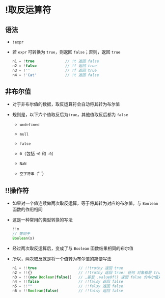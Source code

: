 # !取反运算符

## 语法

+ `!expr`

+ 若 `expr` 可转换为 `true`，则返回 `false`；否则，返回 `true`

    ```js
    n1 = !true              // !t 返回 false
    n2 = !false             // !f 返回 true
    n3 = !''                // !f 返回 true
    n4 = !'Cat'             // !t 返回 false
    ```

## 非布尔值

+ 对于非布尔值的数据，取反运算符会自动将其转为布尔值

+ 规则是，以下六个值取反后为`true`，其他值取反后都为 `false`

  + `undefined`

  + `null`

  + `false`

  + `0`（包括 `+0` 和 `-0`）

  + `NaN`

  + `空字符串（`''\`）

## !!操作符

+ 如果对一个值连续做两次取反运算，等于将其转为对应的布尔值，与 `Boolean` 函数的作用相同

+ 这是一种常用的类型转换的写法

    ```js
    !!x
    // 等同于
    Boolean(x)
    ```

+ 经过两次取反运算后，变成了与 `Boolean` 函数结果相同的布尔值

+ 所以，两次取反就是将一个值转为布尔值的简便写法

    ```js
    n1 = !!true                   // !!truthy 返回 true
    n2 = !!{}                     // !!truthy 返回 true: 任何 对象都是 truthy 的…
    n3 = !!(new Boolean(false))   // …甚至 .valueOf() 返回 false 的布尔值对象也是！
    n4 = !!false                  // !!falsy 返回 false
    n5 = !!""                     // !!falsy 返回 false
    n6 = !!Boolean(false)         // !!falsy 返回 false
    ```
